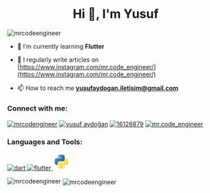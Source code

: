 <h1 align="center">Hi 👋, I'm Yusuf</h1>

<p align="left"> <img src="https://komarev.com/ghpvc/?username=mrcodeengineer&label=Profile%20views&color=0e75b6&style=flat" alt="mrcodeengineer" /> </p>

- 🌱 I’m currently learning **Flutter**

- 📝 I regularly write articles on [https://www.instagram.com/mr.code_engineer/](https://www.instagram.com/mr.code_engineer/)

- 📫 How to reach me **yusufaydogan.iletisim@gmail.com**

<h3 align="left">Connect with me:</h3>
<p align="left">
<a href="https://twitter.com/mrcodengineer" target="blank"><img align="center" src="https://raw.githubusercontent.com/rahuldkjain/github-profile-readme-generator/master/src/images/icons/Social/twitter.svg" alt="mrcodengineer" height="30" width="40" /></a>
<a href="https://www.linkedin.com/in/yusuf-aydo%C4%9Fan/" target="blank"><img align="center" src="https://raw.githubusercontent.com/rahuldkjain/github-profile-readme-generator/master/src/images/icons/Social/linked-in-alt.svg" alt="yusuf aydoğan" height="30" width="40" /></a>
<a href="https://stackoverflow.com/users/16126879" target="blank"><img align="center" src="https://raw.githubusercontent.com/rahuldkjain/github-profile-readme-generator/master/src/images/icons/Social/stack-overflow.svg" alt="16126879" height="30" width="40" /></a>
<a href="https://instagram.com/mr.code_engineer" target="blank"><img align="center" src="https://raw.githubusercontent.com/rahuldkjain/github-profile-readme-generator/master/src/images/icons/Social/instagram.svg" alt="mr.code_engineer" height="30" width="40" /></a>
</p>

<h3 align="left">Languages and Tools:</h3>
<p align="left"> <a href="https://dart.dev" target="_blank" rel="noreferrer"> <img src="https://www.vectorlogo.zone/logos/dartlang/dartlang-icon.svg" alt="dart" width="40" height="40"/> </a> <a href="https://flutter.dev" target="_blank" rel="noreferrer"> <img src="https://www.vectorlogo.zone/logos/flutterio/flutterio-icon.svg" alt="flutter" width="40" height="40"/> </a> <a href="https://www.python.org" target="_blank" rel="noreferrer"> <img src="https://raw.githubusercontent.com/devicons/devicon/master/icons/python/python-original.svg" alt="python" width="40" height="40"/> </a> </p>

<p><img align="left" src="https://github-readme-stats.vercel.app/api/top-langs?username=mrcodeengineer&show_icons=true&locale=en&layout=compact" alt="mrcodeengineer" /></p>

<p>&nbsp;<img align="center" src="https://github-readme-stats.vercel.app/api?username=mrcodeengineer&show_icons=true&locale=en" alt="mrcodeengineer" /></p>
